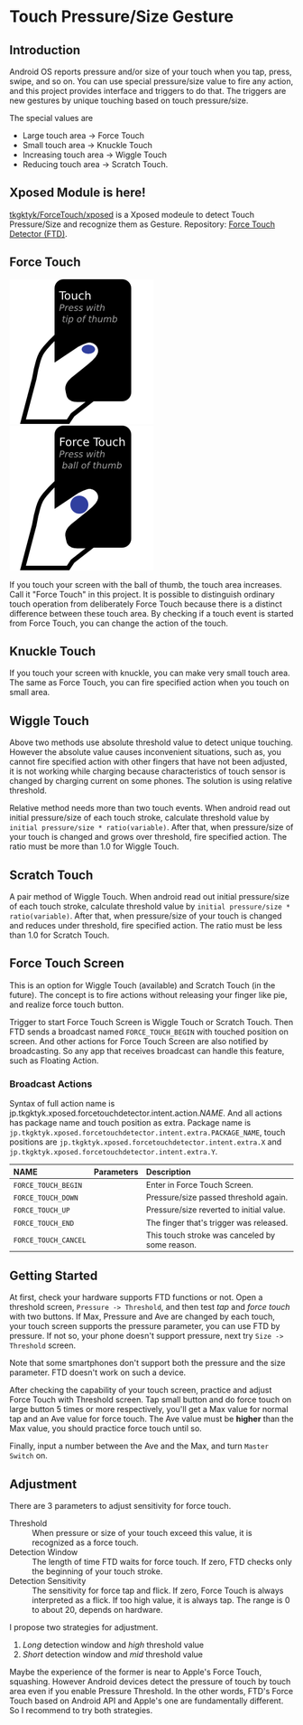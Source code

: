 # Touch Pressure/Size Gesture

## Introduction
Android OS reports pressure and/or size of your touch when you tap, press, swipe, and so on.
You can use special pressure/size value to fire any action, and this project provides interface and triggers to do that.
The triggers are new gestures by unique touching based on touch pressure/size.

The special values are

*  Large touch area -> Force Touch
*  Small touch area -> Knuckle Touch
*  Increasing touch area -> Wiggle Touch
*  Reducing touch area -> Scratch Touch.

## Xposed Module is here!
[tkgktyk/ForceTouch/xposed](xposed) is a Xposed modeule to detect Touch Pressure/Size and recognize them as Gesture.
Repository: [Force Touch Detector (FTD)](http://repo.xposed.info/module/jp.tkgktyk.xposed.forcetouchdetector).

## Force Touch
![touch2](art/touch2.png)
![touch3](art/touch3.png)

If you touch your screen with the ball of thumb, the touch area increases.
Call it "Force Touch" in this project.
It is possible to distinguish ordinary touch operation from deliberately Force Touch because there is a distinct difference between these touch area.
By checking if a touch event is started from Force Touch, you can change the action of the touch.

## Knuckle Touch
If you touch your screen with knuckle, you can make very small touch area.
The same as Force Touch, you can fire specified action when you touch on small area.

## Wiggle Touch
Above two methods use absolute threshold value to detect unique touching.
However the absolute value causes inconvenient situations, such as, you cannot fire specified action with other fingers that have not been adjusted, it is not working while charging because characteristics of touch sensor is changed by charging current on some phones.
The solution is using relative threshold.

Relative method needs more than two touch events.
When android read out initial pressure/size of each touch stroke, calculate threshold value by `initial pressure/size * ratio(variable)`.
After that, when pressure/size of your touch is changed and grows over threshold, fire specified action.
The ratio must be more than 1.0 for Wiggle Touch.

## Scratch Touch
A pair method of Wiggle Touch.
When android read out initial pressure/size of each touch stroke, calculate threshold value by `initial pressure/size * ratio(variable)`.
After that, when pressure/size of your touch is changed and reduces under threshold, fire specified action.
The ratio must be less than 1.0 for Scratch Touch.

## Force Touch Screen
This is an option for Wiggle Touch (available) and Scratch Touch (in the future).
The concept is to fire actions without releasing your finger like pie, and realize force touch button.

Trigger to start Force Touch Screen is Wiggle Touch or Scratch Touch.
Then FTD sends a broadcast named `FORCE_TOUCH_BEGIN` with touched position on screen.
And other actions for Force Touch Screen are also notified by broadcasting.
So any app that receives broadcast can handle this feature, such as Floating Action.

### Broadcast Actions
Syntax of full action name is jp.tkgktyk.xposed.forcetouchdetector.intent.action._NAME_.
And all actions has package name and touch position as extra.
Package name is `jp.tkgktyk.xposed.forcetouchdetector.intent.extra.PACKAGE_NAME`, touch positions are `jp.tkgktyk.xposed.forcetouchdetector.intent.extra.X` and `jp.tkgktyk.xposed.forcetouchdetector.intent.extra.Y`.

| NAME | Parameters | Description|
|:-----|:-----------|:-----------|
|`FORCE_TOUCH_BEGIN`||Enter in Force Touch Screen.|
|`FORCE_TOUCH_DOWN`||Pressure/size passed threshold again.|
|`FORCE_TOUCH_UP`||Pressure/size reverted to initial value.|
|`FORCE_TOUCH_END`||The finger that's trigger was released.|
|`FORCE_TOUCH_CANCEL`||This touch stroke was canceled by some reason.|

## Getting Started
At first, check your hardware supports FTD functions or not.
Open a threshold screen, `Pressure -> Threshold`, and then test *tap* and *force touch* with two buttons.
If Max, Pressure and Ave are changed by each touch, your touch screen supports the pressure parameter, you can use FTD by pressure.
If not so, your phone doesn't support pressure, next try `Size -> Threshold` screen.

Note that some smartphones don't support both the pressure and the size parameter.
FTD doesn't work on such a device.

After checking the capability of your touch screen, practice and adjust Force Touch with Threshold screen.
Tap small button and do force touch on large button 5 times or more respectively, you'll get a Max value for normal tap and an Ave value for force touch.
The Ave value must be **higher** than the Max value, you should practice force touch until so.

Finally, input a number between the Ave and the Max, and turn `Master Switch` on.

## Adjustment
There are 3 parameters to adjust sensitivity for force touch.

<dl>
  <dt>Threshold</dt>
    <dd>When pressure or size of your touch exceed this value, it is recognized as a force touch.</dd>
  <dt>Detection Window</dt>
    <dd>The length of time FTD waits for force touch. If zero, FTD checks only the beginning of your touch stroke.</dd>
  <dt>Detection Sensitivity</dt>
    <dd>The sensitivity for force tap and flick. If zero, Force Touch is always interpreted as a flick. If too high value, it is always tap. The range is 0 to about 20, depends on hardware.</dd>
</dl>

I propose two strategies for adjustment.

1. *Long* detection window and *high* threshold value
1. *Short* detection window and *mid* threshold value

Maybe the experience of the former is near to Apple's Force Touch, squashing.
However Android devices detect the pressure of touch by touch area even if you enable Pressure Threshold.
In the other words, FTD's Force Touch based on Android API and Apple's one are fundamentally different.
So I recommend to try both strategies.
